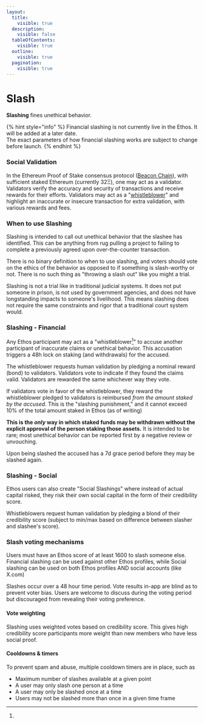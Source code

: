 ```yaml
---
layout:
  title:
    visible: true
  description:
    visible: false
  tableOfContents:
    visible: true
  outline:
    visible: true
  pagination:
    visible: true
---
```


# Slash

**Slashing** fines unethical behavior.

{% hint style="info" %}
Financial slashing is not currently live in the Ethos. It will be added at a later date. \
The exact parameters of how financial slashing works are subject to change before launch.
{% endhint %}

### Social Validation

In the Ethereum Proof of Stake consensus protocol ([Beacon Chain](https://ethereum.org/en/roadmap/beacon-chain/)), with sufficient staked Ethereum (currently 32Ξ), one may act as a validator. Validators verify the accuracy and security of transactions and receive rewards for their efforts. Validators may act as a "[whistleblower](https://www.blocknative.com/blog/an-ethereum-stakers-guide-to-slashing-other-penalties)" and highlight an inaccurate or insecure transaction for extra validation, with various rewards and fees.&#x20;

### When to use Slashing

Slashing is intended to call out unethical behavior that the slashee has identified. This can be anything from rug pulling a project to failing to complete a previously agreed upon over-the-counter transaction.

There is no binary definition to when to use slashing, and voters should vote on the ethics of the behavior as opposed to if something is slash-worthy or not. There is no such thing as "throwing a slash out" like you might a trial.

Slashing is not a trial like in traditional judicial systems. It does not put someone in prison, is not used by government agencies, and does not have longstanding impacts to someone's livelihood. This means slashing does not require the same constraints and rigor that a traditional court system would.

### Slashing - Financial

Any Ethos participant may act as a "whistleblower[^1]" to accuse another participant of inaccurate claims or unethical behavior. This accusation triggers a 48h lock on staking (and withdrawals) for the accused.&#x20;

The whistleblower requests human validation by pledging a nominal reward (bond) to validators. Validators vote to indicate if they found the claims valid. Validators are rewarded the same whichever way they vote.&#x20;

If validators vote in favor of the whistleblower, they reward the whistleblower pledged to validators is reimbursed _from the amount staked by the accused._ This is the "slashing punishment," and it cannot exceed 10% of the total amount staked in Ethos (as of writing)

**This is the&#x20;**_**only**_**&#x20;way in which staked funds may be withdrawn without the explicit approval of the person staking those assets.** It is intended to be rare; most unethical behavior can be reported first by a negative review or unvouching.

Upon being slashed the accused has a 7d grace period before they may be slashed again.

### Slashing - Social

Ethos users can also create "Social Slashings" where instead of actual capital risked, they risk their own social capital in the form of their credibility score.

Whistleblowers request human validation by pledging a blond of their credibility score (subject to min/max based on difference between slasher and slashee's score).

### Slash voting mechanisms 
Users must have an Ethos score of at least 1600 to slash someone else. Financial slashing can be used against other Ethos profiles, while Social slashing can be used on both Ethos profiles AND social accounts (like X.com)

Slashes occur over a 48 hour time period. Vote results in-app are blind as to prevent voter bias. Users are welcome to discuss during the voting period but discouraged from revealing their voting preference.

#### Vote weighting
Slashing uses weighted votes based on credibility score. This gives high credibility score participants more weight than new members who have less social proof.

#### Cooldowns & timers
To prevent spam and abuse, multiple cooldown timers are in place, such as 

- Maximum number of slashes available at a given point
- A user may only slash one person at a time
- A user may only be slashed once at a time
- Users may not be slashed more than once in a given time frame

[^1]: 

